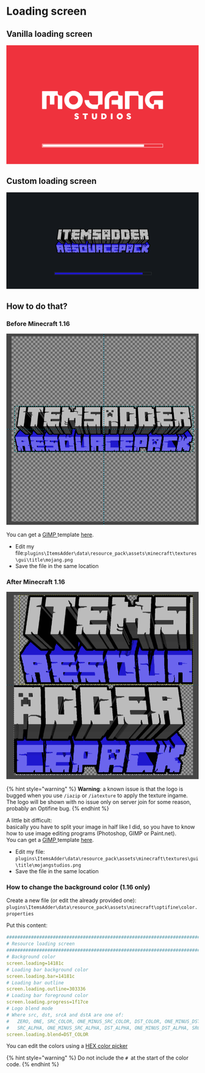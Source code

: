 # Loading screen

## Vanilla loading screen

![](<../../../.gitbook/assets/immagine (44).png>)

## Custom loading screen

![](<../../../.gitbook/assets/immagine (51).png>)

## How to do that?

### Before Minecraft 1.16

![](<../../../.gitbook/assets/immagine (49).png>)

You can get a [GIMP ](https://www.gimp.org/downloads/)template [here](https://github.com/LoneDev6/SpigotUtilities/blob/master/ItemsAdder/various\_files/mojang\_template.xcf).

* Edit my file:`plugins\ItemsAdder\data\resource_pack\assets\minecraft\textures\gui\title\mojang.png`
* Save the file in the same location

### After Minecraft 1.16

![](<../../../.gitbook/assets/immagine (48).png>)

{% hint style="warning" %}
**Warning**: a known issue is that the logo is bugged when you use `/iazip` or `/iatexture` to apply the texture ingame.\
The logo will be shown with no issue only on server join for some reason, probably an Optifine bug.
{% endhint %}

A little bit difficult: \
basically you have to split your image in half like I did, so you have to know how to use image editing programs (Photoshop, GIMP or Paint.net).\
You can get a [GIMP ](https://www.gimp.org/downloads/)template [here](https://github.com/LoneDev6/SpigotUtilities/blob/master/ItemsAdder/various\_files/mojangstudios\_template.xcf).

* Edit my file: `plugins\ItemsAdder\data\resource_pack\assets\minecraft\textures\gui\title\mojangstudios.png`
* Save the file in the same location

### How to change the background color (1.16 only)

Create a new file (or edit the already provided one): `plugins\ItemsAdder\data\resource_pack\assets\minecraft\optifine\color.properties`

Put this content:

```yaml
###############################################################################
# Resource loading screen
###############################################################################
# Background color
screen.loading=14181c
# Loading bar background color
screen.loading.bar=14181c
# Loading bar outline
screen.loading.outline=303336
# Loading bar foreground color
screen.loading.progress=1f17ce
# Logo blend mode
# Where src, dst, srcA and dstA are one of: 
#   ZERO, ONE, SRC_COLOR, ONE_MINUS_SRC_COLOR, DST_COLOR, ONE_MINUS_DST_COLOR, 
#   SRC_ALPHA, ONE_MINUS_SRC_ALPHA, DST_ALPHA, ONE_MINUS_DST_ALPHA, SRC_ALPHA_SATURATE
screen.loading.blend=DST_COLOR
```

You can edit the colors using a [HEX color picker](https://www.w3schools.com/colors/colors\_picker.asp)

{% hint style="warning" %}
Do not include the `# `at the start of the color code.
{% endhint %}




